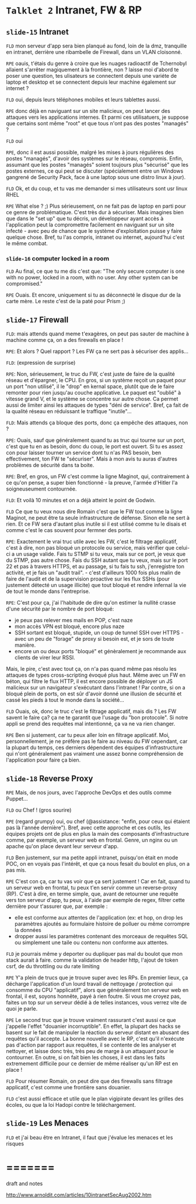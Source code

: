 `Talklet 2` Intranet, FW & RP
====


`slide-15` Intranet
----

`FLD`  mon serveur d'app sera bien planqué au fond, loin de la dmz, tranquille en intranet, derrière une ribambelle de Firewall, dans un VLAN cloisonné.

`RPE` oauis, t'étais du genre à croire que les nuages radioactif de Tchernobyl allaient s'arrêter magiquement à la frontière, non ? laisse moi d'abord te poser une question, tes ulisateurs se connectent depuis une variéte de laptop et desktop et se connectent depuis leur machine également sur internet ?

`FLD` oui, depuis leurs téléphones mobiles et leurs tablettes aussi.

`RPE` donc déjà en naviguant sur un site malicieux, on peut lancer des attaques vers les applications internes. Et parmi ces utilisatuers, je suppose que certains sont même "root" et que tous n'ont pas des postes "managés" ?

`FLD` oui

`RPE`, donc il est aussi possible, malgré les mises à jours régulières des postes "managés", d'avoir des systèmes sur le réseau, compromis. Enfin, assumant que les postes "managés" soient toujours plus "sécurisé" que les postes externes, ce qui peut se discuter (spécialement entre un Windows gangrené de Security Pack, face à une laptop sous une distro linux à jour).

`FLD` Ok, et du coup, et tu vas me demander si mes utilisateurs sont usr linux  RHEL

`RPE` What else ? ;) Plus sérieusement, on ne fait pas de laptop en parti pour ce genre de problématique. C'est très dur à sécuriser. Mais imagines  bien que dans le "set up" que tu décris, un développeur ayant accès à l'application peut la compromettre facilement en naviguant sur un site infecté - avec peu de chance que le système d'exploitation puisse y faire quelque chose. Bref, tu l'as compris, intranet ou internet, aujourd'hui c'est le même combat.

### `slide-16` computer locked in a room

`FLD` Au final, ce que tu me dis c'est que: "The only secure computer is one with no power, locked in a room, with no user. Any other system can be compromised."

`RPE` Ouais. Et encore, uniquement si tu as déconnecté le disque dur de la carte mère. Le reste c'est de la paté pour Prism ;)

`slide-17` Firewall
---------

`FLD`: mais attends quand meme t'exagères, on peut pas sauter de machine à machine comme ça, on a des firewalls en place !

`RPE`: Et alors ? Quel rapport ? Les FW ça ne sert pas à sécuriser des applis... 

`FLD`: (expression de surprise)

`RPE`: Non, sérieusement, le truc du FW, c'est juste de faire de la qualité réseau et d'épargner, le CPU. En gros, si un système reçoit un paquet pour un port "non utilisé", il le "drop" en kernal space, plutôt que de le faire remonter pour rien jusqu'au couche applicative. Le paquet est "oublié" à vitesse grand V, et le système se concentre sur autre chose. Ca permet aussi de limiter ainsi les attaques de types "déni de service". Bref, ça fait de la qualité réseau en réduissant le traffique "inutile"...

`FLD`: Mais attends ça bloque des ports, donc ça empêche des attaques, non ?

`RPE`: Ouais, sauf que généralement quand tu as truc qui tourne sur un port, c'est que tu en as besoin, donc du coup, le port est ouvert. Si tu es assez con pour laisser tourner un service dont tu n'as PAS besoin, ben effectivement, ton FW te "sécuriser". Mais à mon avis tu auras d'autres problèmes de sécurité dans ta boite. 

`RPE`: Bref, en gros, un FW c'est comme la ligne Maginot, qui, contrairement à ce qu'on pense, a super bien fonctionné - la preuve, l'armée d'Hitler l'a soigneuseument contournée.

`FLD`: Et voilà 10 minutes et on a déjà atteint le point de Godwin. 

`FLD` Ce que tu veux nous dire Romain c'est que le FW tout comme la ligne Maginot, ne peut être ta seule infrastructure de défense. Sinon elle ne sert à rien. Et ce FW sera d'autant plus inutile si il est utilisé comme tu le disais et comme c'est le cas souvent pour fermner des ports.

`RPE`: Exactement le vrai truc utile avec les FW, c'est le filtrage applicatif, c'est à dire, non pas bloqué un protocole ou service, mais vérifier que celui-ci a un usage valide. Fais tu STMP si tu veux, mais sur ce port, je veux que du STMP, pas autre chose. Fais du SSH autant que tu veux, mais sur le port 22 et pas à travers HTTPS, et au passage, si tu fais tu ssh, j'enregistre ton activité, et je fais un "audit trail". - c'est d'ailleurs 1000 fois plus malin de faire de l'audit et de la supervision proactive sur les flux SSHs (pour justement détecté un usage illicite) que tout bloqué et rendre infernal la vie de tout le monde dans l'entreprise.

`RPE`: C'est pour ça, j'ai l'habitude de dire qu'on estimer la nullité crasse d'une sécurité par le nombre de port bloqué:
- je peux pas relever mes mails en POP, c'est naze
- mon accès VPN est bloqué, encore plus naze
- SSH sortant est bloqué, stupide, un coup de tunnel SSH over HTTPS - avec un peu de "forage" de proxy si besoin est, et je sors de toute manière.
- encore un ou deux ports "bloqué" et génèralement je recommande aux clients de virer leur RSSI.

Mais, le pire, c'est avec tout ça, on n'a pas quand même pas résolu les attaques de types cross-scripting évoqué plus haut. Même avec un FW en béton, qui filtre le flux HTTP, il est encore possible de déployer un JS malicieux sur un navigateur s'exécutant dans l'intranet ! Par contre, si on a bloqué plein de ports, on est sûr d'avoir donné une illusion de sécurité et cassé les pieds à tout le monde dans la société...



`FLD` Ouais, ok, donc le truc c'est le filtrage applicatif, mais dis ? Les FW savent le faire ça? ça ne te garantit que l'usage du "bon protocole". Si notre appli se prend des requêtes mal intentionné, ça va ne va rien changer.

`RPE` Ben si justement, car tu peux aller loin en filtrage applicatif. Moi, personnellement, je ne préfère pas le faire au niveau du FW cependant, car la plupart du temps, ces derniers dépendent des équipes d'infrastructure qui n'ont généralement pas vraiment une assez bonne compréhension de l'application pour faire ça bien. 

`slide-18` Reverse Proxy
---------


`RPE` Mais, de nos jours, avec l'approche DevOps et des outils comme Puppet...

`FLD` ou Chef ! (gros sourire)

`RPE` (regard grumpy) oui, ou chef (@assistance: "enfin, pour ceux qui étaient pas là l'année dernière"). Bref, avec cette approche et ces outils, les équipes projets ont de plus en plus la main des composants d'infrastructure comme, par exemple, un serveur web en frontal. Genre, un nginx ou un apache qu'on place devant leur serveur d'app.

`FLD` Ben justement, sur ma petite appli intranet, puisqu'on était en mode POC, on en voyais pas l'intérêt, et que ça nous fesait du boulot en plus, on a pas mis.

`RPE` C'est con ça, car tu vas voir que ça sert justement ! Car en fait, quand tu un serveur web en frontal, tu peux t'en servir comme un reverse-proxy (RP). C'est à dire, en terme simple, que, avant de retourner une requête vers ton serveur d'app, tu peux, à l'aide par exemple de regex, filtrer cette dernière pour t'assurer que, par exemple :
* elle est conforme aux attentes de l'application (ex: et hop, on drop les paramètres ajoutés au formulaire histoire de polluer ou même corrompre la données
* dropper aussi les paramètres contenant des morceaux de requêtes SQL ou simplement une taile ou contenu non conforme aux attentes.

`FLD` je pourrais même y deporter ou dupliquer pas mal du boulot que mon stack aurait à faire. comme la validation de header http, l'ajout de token csrf, de  du throttling ou du rate limiting 

`RPE` Y'a plein de trucs que je trouve super avec les RPs. En premier lieux, ça décharge l'application d'un lourd travail de nettoyage / protection qui consomme du CPU "applicatif", alors que généralement ton serveur web en frontal, il est, soyons honnête, payé à rien foutre. Si vous me croyez pas, faites un top sur un serveur dédié à de telles instances, vous verrez vite de quoi je parle.

`RPE` Le second truc que je trouve vraiment rassurant c'est aussi ce que j'appelle l'effet "douanier incorruptible". En effet, la plupart des hacks se basent sur le fait de manipuler la réaction du serveur distant en abusant des requêtes qu'il accepte. La bonne nouvelle avec le RP, c'est qu'il n'exécute pas d'action par rapport aux requêtes, il se contente de les analyser et nettoyer, et laisse donc très, très peu de marge à un attaquant pour le contourner. En outre, si on fait bien les choses, il est dans les faits extremement difficile pour ce dernier de même réaliser qu'un RP est en place !


`FLD` Pour résumer Romain, on peut dire que des firewalls sans filtrage applicatif, c'est comme une frontière sans douanier.

`FLD` c'est aussi efficace et utile que le plan vigipirate devant les grilles des écoles, 
ou que la loi Hadopi contre le téléchargement.

`slide-19` Les Menaces
---------

`FLD` et j'ai beau être en Intranet, il faut que j'évalue les menaces et les risques 


=======
=======

draft and notes


 http://www.arnoldit.com/articles/10intranetSecAug2002.htm